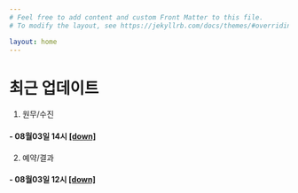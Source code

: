 ```yaml
---
# Feel free to add content and custom Front Matter to this file.
# To modify the layout, see https://jekyllrb.com/docs/themes/#overriding-theme-defaults

layout: home
---
```


최근 업데이트 
=============


1. 원무/수진 
####   - 08월03일 14시 [[down]](http://snuhdev.bitflow.ai/a.apk)



2. 예약/결과
####    - 08월03일 12시 [[down]](http://snuhdev.bitflow.ai/b.apk)
